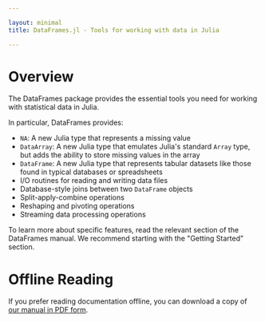 ```yaml
---

layout: minimal
title: DataFrames.jl - Tools for working with data in Julia

---
```


# Overview

The DataFrames package provides the essential tools you need for working with statistical data in Julia.

In particular, DataFrames provides:

* `NA`: A new Julia type that represents a missing value
* `DataArray`: A new Julia type that emulates Julia's standard `Array` type, but adds the ability to store missing values in the array
* `DataFrame`: A new Julia type that represents tabular datasets like those found in typical databases or spreadsheets
* I/O routines for reading and writing data files
* Database-style joins between two `DataFrame` objects
* Split-apply-combine operations
* Reshaping and pivoting operations
* Streaming data processing operations

To learn more about specific features, read the relevant section of the DataFrames manual. We recommend starting with the "Getting Started" section.

# Offline Reading

If you prefer reading documentation offline, you can download a copy of [our manual in PDF form](http://harlanh.github.com/DataFrames.jl/downloads/manual.pdf).
